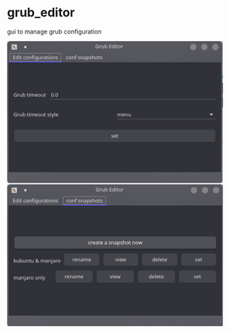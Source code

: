 # grub_editor
gui to manage grub configuration



![Screenshots](screenshots/grub_editor.png)
![Screenshots](screenshots/grub_editor1.png)

